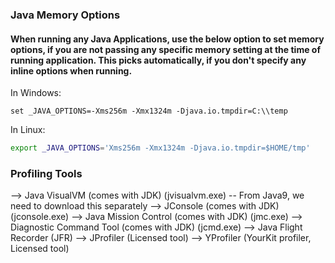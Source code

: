 ### Java Memory Options

#### When running any Java Applications, use the below option to set memory options, if you are not passing any specific memory setting at the time of running application. This picks automatically, if you don't specify any inline options when running.

In Windows:

```
set _JAVA_OPTIONS=-Xms256m -Xmx1324m -Djava.io.tmpdir=C:\\temp
```

In Linux:
 
```sh
export _JAVA_OPTIONS='Xms256m -Xmx1324m -Djava.io.tmpdir=$HOME/tmp'
```

### Profiling Tools

--> Java VisualVM (comes with JDK) (jvisualvm.exe) -- From Java9, we need to download this separately
--> JConsole (comes with JDK) (jconsole.exe)
--> Java Mission Control (comes with JDK) (jmc.exe) 
--> Diagnostic Command Tool (comes with JDK) (jcmd.exe)
--> Java Flight Recorder (JFR)
--> JProfiler (Licensed tool)
--> YProfiler (YourKit profiler, Licensed tool)

